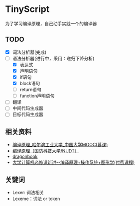 # TinyScript

为了学习编译原理，自己动手实践一个的编译器


## TODO
- [x] 词法分析器(完成)
- [ ] 语法分析器(进行中，采用：递归下降分析)
  - [x] 表达式
  - [x] 声明语句
  - [x] if语句
  - [x] block语句
  - [ ] return语句
  - [ ] function声明语句
- [ ] 翻译
- [ ] 中间代码生成器
- [ ] 目标代码生成器

## 相关资料
- [编译原理_哈尔滨工业大学_中国大学MOOC(慕课)](https://www.icourse163.org/course/HIT-1002123007?tid=1468352452)
- [编译原理（国防科技大学/NUDT）](https://www.bilibili.com/video/BV1DJ411M7eV/?spm_id_from=333.999.0.0&vd_source=48d3cd04603032362c730cc7de10ac65)
- [dragonbook](https://suif.stanford.edu/dragonbook/)
- [大学计算机必修课新讲--编译原理+操作系统+图形学(付费课程)](https://coding.imooc.com/learn/list/432.html)

## 关键词
- Lexer: 词法相关
- Lexeme：词法 or token
